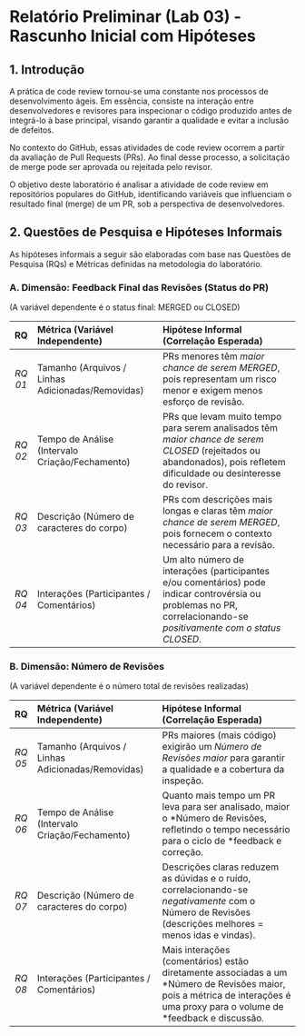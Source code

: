 # Relatório Preliminar (Lab 03) - Rascunho Inicial com Hipóteses

## 1. Introdução

A prática de code review tornou-se uma constante nos processos de desenvolvimento ágeis. Em essência, consiste na interação entre desenvolvedores e revisores para inspecionar o código produzido antes de integrá-lo à base principal, visando garantir a qualidade e evitar a inclusão de defeitos.

No contexto do GitHub, essas atividades de code review ocorrem a partir da avaliação de Pull Requests (PRs). Ao final desse processo, a solicitação de merge pode ser aprovada ou rejeitada pelo revisor.

O objetivo deste laboratório é analisar a atividade de code review em repositórios populares do GitHub, identificando variáveis que influenciam o resultado final (merge) de um PR, sob a perspectiva de desenvolvedores.

## 2. Questões de Pesquisa e Hipóteses Informais

As hipóteses informais a seguir são elaboradas com base nas Questões de Pesquisa (RQs) e Métricas definidas na metodologia do laboratório.

### A. Dimensão: Feedback Final das Revisões (Status do PR)

(A variável dependente é o status final: MERGED ou CLOSED)

| RQ | Métrica (Variável Independente) | Hipótese Informal (Correlação Esperada) |
| :---: | :--- | :--- |
| *RQ 01* | Tamanho (Arquivos / Linhas Adicionadas/Removidas) | PRs menores têm *maior chance de serem MERGED*, pois representam um risco menor e exigem menos esforço de revisão. |
| *RQ 02* | Tempo de Análise (Intervalo Criação/Fechamento) | PRs que levam muito tempo para serem analisados têm *maior chance de serem CLOSED* (rejeitados ou abandonados), pois refletem dificuldade ou desinteresse do revisor. |
| *RQ 03* | Descrição (Número de caracteres do corpo) | PRs com descrições mais longas e claras têm *maior chance de serem MERGED*, pois fornecem o contexto necessário para a revisão. |
| *RQ 04* | Interações (Participantes / Comentários) | Um alto número de interações (participantes e/ou comentários) pode indicar controvérsia ou problemas no PR, correlacionando-se *positivamente com o status CLOSED*. |

### B. Dimensão: Número de Revisões

(A variável dependente é o número total de revisões realizadas)

| RQ | Métrica (Variável Independente) | Hipótese Informal (Correlação Esperada) |
| :---: | :--- | :--- |
| *RQ 05* | Tamanho (Arquivos / Linhas Adicionadas/Removidas) | PRs maiores (mais código) exigirão um *Número de Revisões maior* para garantir a qualidade e a cobertura da inspeção. |
| *RQ 06* | Tempo de Análise (Intervalo Criação/Fechamento) | Quanto mais tempo um PR leva para ser analisado, maior o *Número de Revisões, refletindo o tempo necessário para o ciclo de *feedback e correção. |
| *RQ 07* | Descrição (Número de caracteres do corpo) | Descrições claras reduzem as dúvidas e o ruído, correlacionando-se *negativamente* com o Número de Revisões (descrições melhores = menos idas e vindas). |
| *RQ 08* | Interações (Participantes / Comentários) | Mais interações (comentários) estão diretamente associadas a um *Número de Revisões maior, pois a métrica de interações é uma proxy para o volume de *feedback e discussão. |